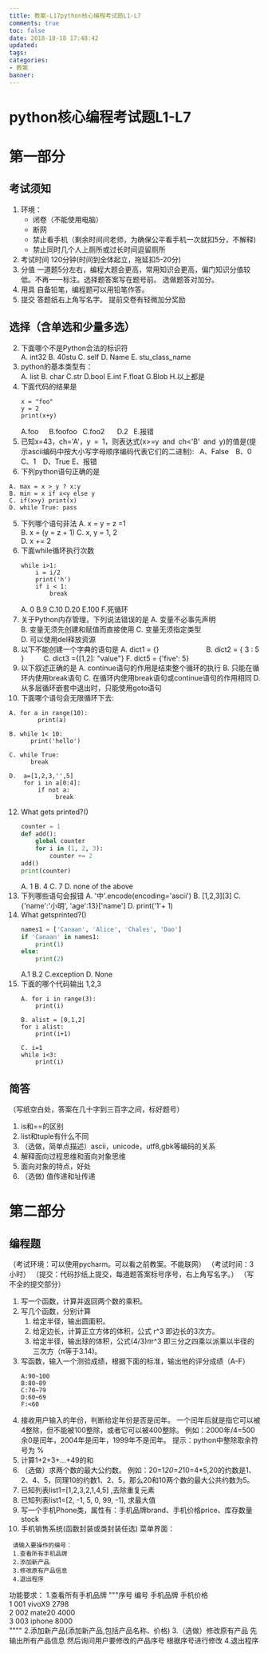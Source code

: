 ```yaml
---
title: 教案-L17python核心编程考试题L1-L7
comments: true
toc: false
date: 2018-10-18 17:48:42
updated:
tags:
categories:
- 教案
banner:
---
```

python核心编程考试题L1-L7
===
# 第一部分
## 考试须知
1. 环境：
    - 闭卷（不能使用电脑）
    - 断网
    - 禁止看手机（剩余时间问老师，为确保公平看手机一次就扣5分，不解释)
    - 禁止同时几个人上厕所或过长时间逗留厕所
2. 考试时间
120分钟(时间到全体起立，拖延扣5-20分)
3. 分值
一道题5分左右，编程大题会更高，常用知识会更高，偏门知识分值较低。不再一一标注。选择题答案写在题号前。
选做题答对加分。
4. 用具
自备铅笔，编程题可以用铅笔作答。
5. 提交
答题纸右上角写名字。
提前交卷有轻微加分奖励


## 选择（含单选和少量多选）
2. 下面哪个不是Python合法的标识符  
A. int32  B. 40stu  C. self  D. Name
E. stu_class_name
1. python的基本类型有：  
A. list B. char C.str D.bool E.int F.float G.Blob H.以上都是
2. 下面代码的结果是
    ```
    x = "foo"  
    y = 2  
    print(x+y) 
    ```
    A.foo   B.foofoo    C.foo2     D.2    E.报错
8. 已知x=43，ch='A'，y = 1，则表达式(x>=y and ch<'B' and y)的值是(提示ascii编码中按大小写字母顺序编码代表它们的二进制):
 A、False  B、0  C、1  D、True E、报错
9. 下列python语句正确的是  
```
A. max = x > y ? x:y
B. min = x if x<y else y
C. if(x>y) print(x)
D. while True: pass
```
5. 下列哪个语句非法
A. x = y = z =1                 
B. x = (y = z + 1)
C. x, y = 1, 2                 
D. x  +=  2
10. 下面while循环执行次数
    ```
    while i>1:
        i = i/2
        print('h')
        if i < 1:
            break
    ```
    A. 0  B.9  C.10 D.20 E.100 F.死循环 
6. 关于Python内存管理，下列说法错误的是
A. 变量不必事先声明          
B. 变量无须先创建和赋值而直接使用
C. 变量无须指定类型         
D. 可以使用del释放资源
9. 以下不能创建一个字典的语句是
A. dict1 = {}                       
B. dict2 = { 3 : 5 }         
C. dict3 ={[1,2]: "value"}
F. dict5 = {'five': 5}
11. 以下叙述正确的是
A. continue语句的作用是结束整个循环的执行
B. 只能在循环内使用break语句
C. 在循环内使用break语句或continue语句的作用相同
D. 从多层循环嵌套中退出时，只能使用goto语句
11. 下面哪个语句会无限循环下去:
```
A. for a in range(10):
        print(a)
    
B. while 1< 10:
      print('hello')
      
C. while True:
      break
      
D.  a=[1,2,3,'',5]
    for i in a[0:4]:
        if not a:
             break
```
12. What gets printed?()
    ```python
    counter = 1
    def add():
        global counter
        for i in (1, 2, 3):
            counter += 2
    add()
    print(counter)
    ```
    A. 1    B. 4    C. 7    D. none of the above
7. 下列哪些语句会报错
A. '中'.encode(encoding='ascii')
B. [1,2,3][3]
C. {'name':'小明', 'age':13}['name']
D. print('1'+ 1)
13. What getsprinted?()
    ```python
    names1 = ['Canaan', 'Alice', 'Chales', 'Dao']
    if 'Canaan' in names1:
        print(1)
    else:
        print(2)
    ```
    A.1   B.2    C.exception     D. None
13. 下面的哪个代码输出 1,2,3
    ```
    A. for i in range(3):
        print(i)
        
    B. alist = [0,1,2]
    for i alist:
        print(i+1)
        
    C. i=1
    while i<3:
        print(i)
    ```
    
    
## 简答
（写纸空白处，答案在几十字到三百字之间，标好题号）
1. is和==的区别
2. list和tuple有什么不同
3. （选做，简单点描述）ascii，unicode，utf8,gbk等编码的关系
4. 解释面向过程思维和面向对象思维
5. 面向对象的特点，好处
6. （选做) 值传递和址传递


# 第二部分
## 编程题 
（考试环境：可以使用pycharm。可以看之前教案。不能联网）
（考试时间：3小时）
（提交：代码抄纸上提交，每道题答案标号序号，右上角写名字。）
（写不全的提交部分）

1. 写一个函数，计算并返回两个数的乘积。
1. 写几个函数，分别计算 
    1. 给定半径，输出圆面积。 
    2. 给定边长，计算正立方体的体积，公式 r^3 即边长的3次方。
    3. 给定半径，输出球的体积，公式(4/3)*π*r^3 即三分之四乘以派乘以半径的三次方（π等于3.14)。
1. 写函数，输入一个测验成绩，根据下面的标准，输出他的评分成绩（A-F）  
    ```
    A:90~100
    B:80~89
    C:70~79
    D:60~69
    F:<60
    ```
1. 接收用户输入的年份，判断给定年份是否是闰年。
一个闰年后就是指它可以被4整除，但不能被100整除，或者它可以被400整除。
例如：2000年/4=500余0是闰年，2004年是闰年，1999年不是闰年。
提示：python中整除取余符号为 % 
2. 计算1+2+3+...+49的和
2. （选做）求两个数的最大公约数。 
例如：20=1*20=2*10=4*5,20的约数是1、2、4、5，同理10的约数1、2、5，那么20和10两个数的最大公共约数为5。
2. 已知列表list1=[1,2,3,2,1,4,5] ,去除重复元素
2. 已知列表list1=[2, -1, 5, 0, 99, -1], 求最大值
5. 写一个手机Phone类，属性有：手机品牌brand、手机价格price、库存数量stock
6. 手机销售系统(函数封装或类封装任选)
菜单界面：
```
 请输入要操作的编号：
 1.查看所有手机品牌
 2.添加新产品
 3.修改原有产品信息
 4.退出程序
```
功能要求：
1.查看所有手机品牌
    """序号    编号   手机品牌	  手机价格      
        1      001     vivoX9	     2798      
        2      002     mate20	     4000	    
        3      003     iphone        8000   
    """"
2.添加新产品(添加新产品,包括产品名称、价格)
3.（选做）修改原有产品
   先输出所有产品信息
   然后询问用户要修改的产品序号
   根据序号进行修改
4.退出程序